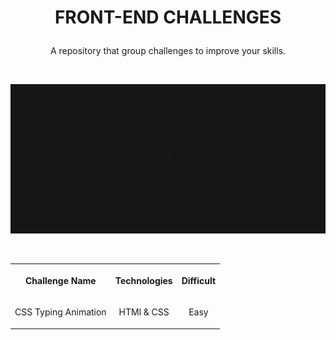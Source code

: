 # <p align="center">FRONT-END CHALLENGES</p>

<p align="center">A repository that group challenges to improve your skills.</p>

<br>

![](public/css-typing-animation.gif)

<br>

<table align="center">
<tr>
<th><p align="center">Challenge Name</p></th>
<th><p align="center">Technologies</p></th>
<th><p align="center">Difficult</p></th>
</tr>
<tr>
<td><p align="center">CSS Typing Animation</p></td>
<td><p align="center">HTMl & CSS</p></td>
<td><p align="center">Easy</p></td>
</tr>
</table>